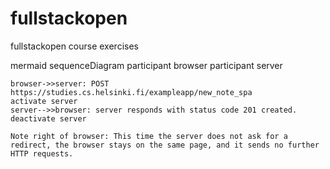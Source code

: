 # fullstackopen
fullstackopen course exercises

mermaid
sequenceDiagram
    participant browser
    participant server

    browser->>server: POST https://studies.cs.helsinki.fi/exampleapp/new_note_spa
    activate server
    server-->>browser: server responds with status code 201 created. 
    deactivate server

    Note right of browser: This time the server does not ask for a redirect, the browser stays on the same page, and it sends no further HTTP requests.
